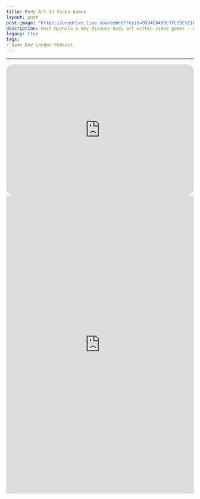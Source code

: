 ```yaml
---
title: Body Art In Video Games
layout: post
post-image: "https://onedrive.live.com/embed?resid=9594E849DC7FC39E%2161242&authkey=%21AByIbVszZD-FxW0&width=1920&height=1634"
description: Host Nichola & Amy discuss body art within video games - do digital tattoos influence real-life tattoos, does there have to be meaning behind characters with tattoos/body art and could there be a way to better showcase tattoos in video games?
legacy: true
tags:
- Game Dev London Podcast
---
```


---

<iframe style="border-radius:20px" src="https://open.spotify.com/embed/episode/0JCXCcUzczXiAYN0wu8bMy?utm_source=generator" width="100%" height="352" frameBorder="0" allowfullscreen="" allow="autoplay; clipboard-write; encrypted-media; fullscreen; picture-in-picture"></iframe>

<div class="video-container" style="padding-top: 0px !important">
	<iframe width="100%" height="800" src="https://www.youtube.com/embed/xhExXJ1A0EQ" title="YouTube video player" frameborder="0" allow="accelerometer; autoplay; clipboard-write; encrypted-media; gyroscope; picture-in-picture" allowfullscreen></iframe>
</div>